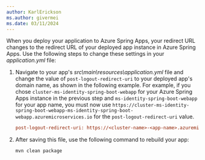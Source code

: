 ```yaml
---
author: KarlErickson
ms.author: givermei
ms.date: 03/11/2024
---
```


When you deploy your application to Azure Spring Apps, your redirect URL changes to the redirect URL of your deployed app instance in Azure Spring Apps. Use the following steps to change these settings in your *application.yml* file:

1. Navigate to your app's *src\main\resources\application.yml* file and change the value of `post-logout-redirect-uri` to your deployed app's domain name, as shown in the following example. For example, if you chose `cluster-ms-identity-spring-boot-webapp` for your Azure Spring Apps instance in the previous step and `ms-identity-spring-boot-webapp` for your app name, you must now use `https://cluster-ms-identity-spring-boot-webapp-ms-identity-spring-boot-webapp.azuremicroservices.io` for the `post-logout-redirect-uri` value.

   ```ini
   post-logout-redirect-uri: https://<cluster-name>-<app-name>.azuremicroservices.io
   ```

1. After saving this file, use the following command to rebuild your app:

   ```bash
   mvn clean package
   ```
